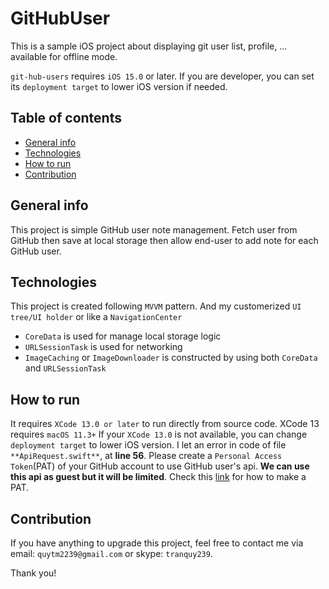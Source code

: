 # GitHubUser
This is a sample iOS project about displaying git user list, profile, ... available for offline mode.

`git-hub-users` requires `iOS 15.0` or later. If you are developer, you can set its `deployment target` to lower iOS version if needed. 

## Table of contents
* [General info](#general-info)
* [Technologies](#technologies)
* [How to run](#how-to-run)
* [Contribution](#contribution)

## General info
This project is simple GitHub user note management. Fetch user from GitHub then save at local storage then allow end-user to add note for each GitHub user.
	
## Technologies
This project is created following `MVVM` pattern.
And my customerized `UI tree/UI holder` or like a `NavigationCenter`
* `CoreData` is used for manage local storage logic
* `URLSessionTask` is used for networking
* `ImageCaching` or `ImageDownloader` is constructed by using both `CoreData` and `URLSessionTask`
	
## How to run
It requires `XCode 13.0 or later` to run directly from source code. XCode 13 requires `macOS 11.3+`
If your `XCode 13.0` is not available, you can change `deployment target` to lower iOS version.
I let an error in code of file `**ApiRequest.swift**`, at **line 56**. Please create a `Personal Access Token`(PAT) of your GitHub account to use GitHub user's api.
**We can use this api as guest but it will be limited**. Check this [link](https://docs.github.com/en/authentication/keeping-your-account-and-data-secure/creating-a-personal-access-token) for how to make a PAT.

## Contribution
If you have anything to upgrade this project, feel free to contact me via email: `quytm2239@gmail.com` or skype: `tranquy239`.

Thank you!

